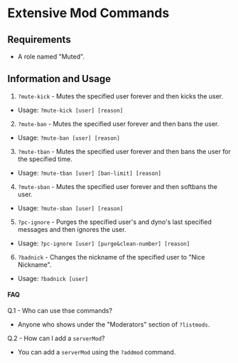# **Extensive Mod Commands**

## Requirements
- A role named "Muted".

## Information and Usage
1. `?mute-kick` - Mutes the specified user forever and then kicks the user. 
- Usage: `?mute-kick [user] [reason]`

2. `?mute-ban` - Mutes the specified user forever and then bans the user.
- Usage: `?mute-ban [user] [reason]`

3. `?mute-tban` - Mutes the specified user forever and then bans the user for the specified time.
- Usage: `?mute-tban [user] [ban-limit] [reason]`

4. `?mute-sban` - Mutes the specified user forever and then softbans the user.
- Usage: `?mute-sban [user] [reason]`

5. `?pc-ignore` - Purges the specified user's and dyno's last specified messages and then ignores the user.
- Usage: `?pc-ignore [user] [purge&clean-number] [reason]`

6. `?badnick` - Changes the nickname of the specified user to "Nice Nickname".
- Usage: `?badnick [user]`

#### FAQ

Q.1 - Who can use thse commands?
- Anyone who shows under the "Moderators" section of `?listmods`.

Q.2 - How can I add a `serverMod`?
- You can add a `serverMod` using the `?addmod` command.
